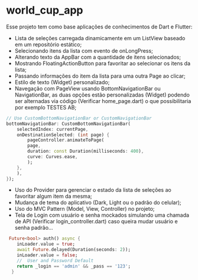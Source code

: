 # world_cup_app

Esse projeto tem como base aplicações de conhecimentos de Dart e Flutter:
- Lista de seleções carregada dinamicamente em um ListView baseado em um repositório estático;
- Selecionando itens da lista com evento de onLongPress;
- Alterando texto da AppBar com a quantidade de itens selecionados;
- Mostrando FloatingActionButton para favoritar ao selecionar os itens da lista;
- Passando informações do item da lista para uma outra Page ao clicar;
- Estilo de texto (Widget) personalizado; 
- Navegação com PageView usando BottomNavigationBar ou NavigationBar, as duas opções estão personalizadas (Widget) podendo ser alternadas via código (Verificar home_page.dart) o que possibilitaria por exemplo TESTES AB;

```dart
// Use CustomBottomNavigationBar or CustomNavigationBar
bottomNavigationBar: CustomBottomNavigationBar(
    selectedIndex: currentPage,
    onDestinationSelected: (int page) {
        pageController.animateToPage(
        page,
        duration: const Duration(milliseconds: 400),
        curve: Curves.ease,
        );
    },
    ),
});
```

- Uso do Provider para gerenciar o estado da lista de seleções ao favoritar algum item da mesma;
- Mudança de tema do aplicativo (Dark, Light ou o padrão do celular);
- Uso do MVC Pattern (Model, View, Controller) no projeto;
- Tela de Login com usuário e senha mockados simulando uma chamada de API (Verificar login_controller.dart) caso queira mudar usuário e senha padrão...

```dart
 Future<bool> auth() async {
    inLoader.value = true;
    await Future.delayed(Duration(seconds: 2));
    inLoader.value = false;
    //  User and Password Default
    return _login == 'admin' && _pass == '123';
  }
```
